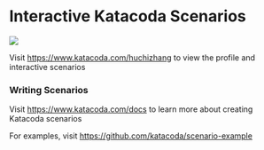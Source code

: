 # Interactive Katacoda Scenarios

[![](http://shields.katacoda.com/katacoda/huchizhang/count.svg)](https://www.katacoda.com/huchizhang "Get your profile on Katacoda.com")

Visit https://www.katacoda.com/huchizhang to view the profile and interactive scenarios

### Writing Scenarios
Visit https://www.katacoda.com/docs to learn more about creating Katacoda scenarios

For examples, visit https://github.com/katacoda/scenario-example
